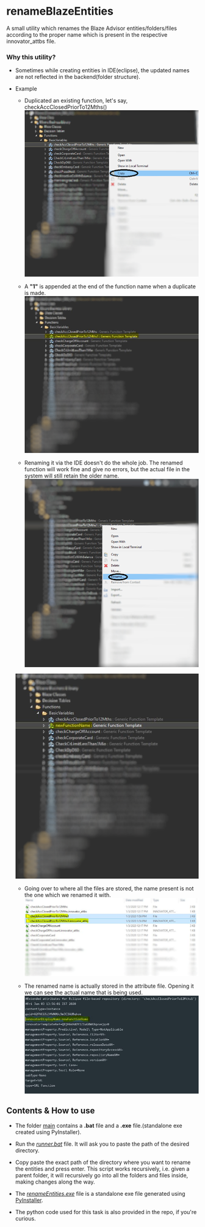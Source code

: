 # renameBlazeEntities
A small utility which renames the Blaze Advisor entities/folders/files according to the proper name which is present in the respective innovator_attbs file.

### Why this utility?
* Sometimes while creating entities in IDE(eclipse), the updated names are not reflected in the backend(folder structure).
* Example
  
  
  * Duplicated an existing function, let's say, checkAccClosedPriorTo12Mths()
  ![screenshot1](images/blazeRenameEntitiesScreenshot1.png)
  
  * A __"1"__ is appended at the end of the function name when a duplicate is made.
  ![screenshot2](images/blazeRenameEntitiesScreenshot2.png)
  
  * Renaming it via the IDE doesn't do the whole job. The renamed function will work fine and give no errors, but the actual file in the system will still retain the older name.
  ![screenshot3](images/blazeRenameEntitiesScreenshot3.png)
  
  ![screenshot4](images/blazeRenameEntitiesScreenshot4.png)
  
  * Going over to where all the files are stored, the name present is not the one which we renamed it with.
  ![screenshot5](images/blazeRenameEntitiesScreenshot5.png)
  
  * The renamed name is actually stored in the attribute file. Opening it we can see the actual name that is being used.
  ![screenshot6](images/blazeRenameEntitiesScreenshot6.png)
  
  
## Contents & How to use
* The folder [main](main) contains a __.bat__ file and a __.exe__ file.(standalone exe created using PyInstaller). 

* Run the [_runner.bat_](main/runner.bat) file. It will ask you to paste the path of the desired directory. 

* Copy paste the exact path of the directory where you want to rename the entities and press enter. This script works recursively, i.e. given a parent folder, it will recursively go into all the folders and files inside, making changes along the way.

* The [_renameEntities.exe_](main/renameEntities.exe) file is a standalone exe file generated using [PyInstaller](https://pypi.org/project/PyInstaller/).

* The python code used for this task is also provided in the repo, if you're curious.
